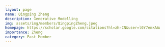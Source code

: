 ```yaml
---
layout: page
name: Qingping Zheng
description: Generative Modelling
img: assets/img/members/QingpingZheng.jpeg
homepage: https://scholar.google.com/citations?hl=zh-CN&user=l0Y7emkAAAAJ
importance: Zheng
category: Past Member
---
```

